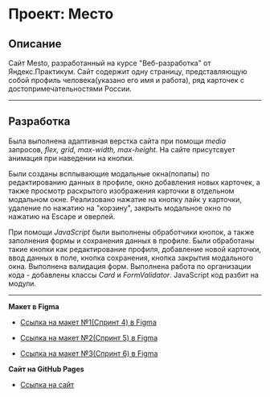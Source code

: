 # Проект: Место

## Описание

Сайт Mesto, разработанный на курсе "Веб-разработка" от Яндекс.Практикум. Сайт содержит одну страницу, представляющую собой профиль человека(указано его имя и работа), ряд карточек с достопримечательностями России. 

____

## Разработка

Была выполнена адаптивная верстка сайта при помощи *media* запросов, *flex, grid, max-width, max-height*. На сайте присутсвует анимация при наведении на кнопки.

Были созданы всплывающие модальные окна(попапы) по редактированию данных в профиле, окно добавления новых карточек, а также просмотр раскрытого изображения карточки в отдельном модальном окне. 
Реализовано нажатие на кнопку лайк у карточки, удаление по нажатию на "корзину", закрыть модальное окно по нажатию на Escape и оверлей.

При помощи *JavaScript* были выполнены обработчики кнопок, а также заполнения формы и сохранения данных в профиле. Были обработаны такие кнопки как редактирование профиля, добавление новой карточки, ввод данных в поле, кнопка сохранения, кнопка закрытия модального окна. Выполнена валидация форм.
Выполнена работа по организации кода - добавлены классы *Card* и *FormValidator*. JavaScript код разбит на модули.


____

**Макет в Figma**

* [Ссылка на макет №1(Спринт 4) в Figma](https://www.figma.com/file/2cn9N9jSkmxD84oJik7xL7/JavaScript.-Sprint-4?node-id=0%3A1)

* [Ссылка на макет №2(Спринт 5) в Figma](https://www.figma.com/file/bjyvbKKJN2naO0ucURl2Z0/JavaScript.-Sprint-5?t=RJjxcYfKfTkvl9Y7-0)

* [Ссылка на макет №3(Спринт 6) в Figma](https://www.figma.com/file/kRVLKwYG3d1HGLvh7JFWRT/JavaScript.-Sprint-6?t=0eclGRcvYt4Q8ttF-0)

**Сайт на GitHub Pages**
* [Ссылка на сайт](https://moulavy.github.io/mesto/)

